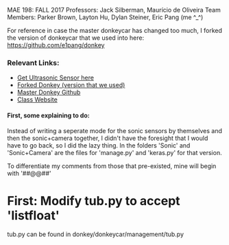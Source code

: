 MAE 198: FALL 2017 
Professors: Jack Silberman, Maurício de Oliveira
Team Members: Parker Brown, Layton Hu, Dylan Steiner, Eric Pang (me ^_^)

For reference in case the master donkeycar has changed too much, I forked the version of donkeycar that we used into here: 
https://github.com/e1pang/donkey

### Relevant Links:
* [Get Ultrasonic Sensor here](https://github.com/ptbrown35/MAE198)
* [Forked Donkey (version that we used)](https://github.com/e1pang/donkey)
* [Master Donkey Github](https://github.com/wroscoe/donkey)
* [Class Website](https://guitar.ucsd.edu/mae198/index.php/Introduction_to_Autonomous_Vehicles)


#### First, some explaining to do:
Instead of writing a seperate mode for the sonic sensors by themselves and then the sonic+camera together, I didn't have the foresight that I would have to go back, so I did the lazy thing. In the folders 'Sonic' and 'Sonic+Camera' are the files for 'manage.py' and 'keras.py' for that version. 

To differentiate my comments from those that pre-existed, mine will begin with '##@@##'


# First: Modify tub.py to accept 'listfloat'

tub.py can be found in donkey/donkeycar/management/tub.py
